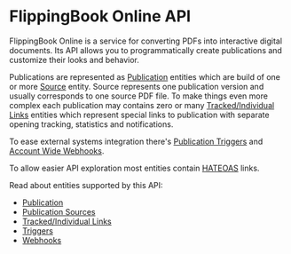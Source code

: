 # FlippingBook Online API

FlippingBook Online is a service for converting PDFs into interactive digital documents. Its API allows you to programmatically create publications and customize their looks and behavior.

Publications are represented as [Publication](/fbonline/publications) entities which are build of one or more [Source](/fbonline/sources) entity. Source represents one publication version and usually corresponds to one source PDF file. To make things even more complex each publication may contains zero or many [Tracked/Individual Links](/fbonline/tracked-links) entities which represent special links to publication with separate opening tracking, statistics and notifications.

To ease external systems integration there's [Publication Triggers](/fbonline/triggers) and [Account Wide Webhooks](/fbonline/webhooks).

To allow easier API exploration most entities contain [HATEOAS](https://en.wikipedia.org/wiki/HATEOAS) links.

Read about entities supported by this API:
- [Publication](/fbonline/publications)
- [Publication Sources](/fbonline/sources)
- [Tracked/Individual Links](/fbonline/tracked-links)
- [Triggers](/fbonline/triggers)
- [Webhooks](/fbonline/webhooks)